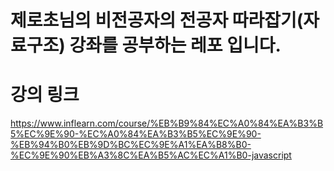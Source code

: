 # 제로초님의 비전공자의 전공자 따라잡기(자료구조) 강좌를 공부하는 레포 입니다.

# 강의 링크
https://www.inflearn.com/course/%EB%B9%84%EC%A0%84%EA%B3%B5%EC%9E%90-%EC%A0%84%EA%B3%B5%EC%9E%90-%EB%94%B0%EB%9D%BC%EC%9E%A1%EA%B8%B0-%EC%9E%90%EB%A3%8C%EA%B5%AC%EC%A1%B0-javascript
